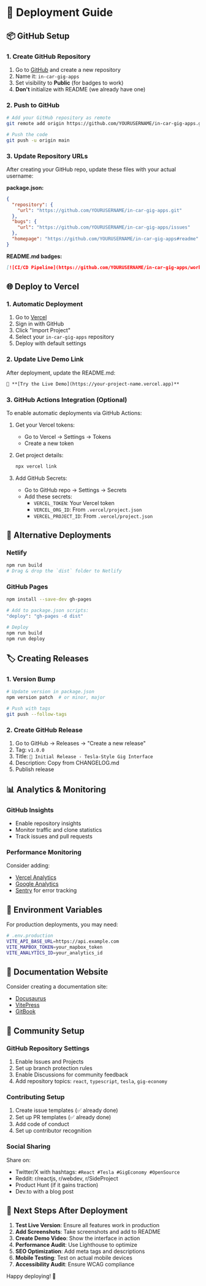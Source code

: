 # 🚀 Deployment Guide

## 📦 GitHub Setup

### 1. Create GitHub Repository
1. Go to [GitHub](https://github.com) and create a new repository
2. Name it: `in-car-gig-apps`
3. Set visibility to **Public** (for badges to work)
4. **Don't** initialize with README (we already have one)

### 2. Push to GitHub
```bash
# Add your GitHub repository as remote
git remote add origin https://github.com/YOURUSERNAME/in-car-gig-apps.git

# Push the code
git push -u origin main
```

### 3. Update Repository URLs
After creating your GitHub repo, update these files with your actual username:

**package.json:**
```json
{
  "repository": {
    "url": "https://github.com/YOURUSERNAME/in-car-gig-apps.git"
  },
  "bugs": {
    "url": "https://github.com/YOURUSERNAME/in-car-gig-apps/issues"
  },
  "homepage": "https://github.com/YOURUSERNAME/in-car-gig-apps#readme"
}
```

**README.md badges:**
```markdown
[![CI/CD Pipeline](https://github.com/YOURUSERNAME/in-car-gig-apps/workflows/CI/CD%20Pipeline/badge.svg)](https://github.com/YOURUSERNAME/in-car-gig-apps/actions)
```

## 🌐 Deploy to Vercel

### 1. Automatic Deployment
1. Go to [Vercel](https://vercel.com)
2. Sign in with GitHub
3. Click "Import Project"
4. Select your `in-car-gig-apps` repository
5. Deploy with default settings

### 2. Update Live Demo Link
After deployment, update the README.md:
```markdown
🌟 **[Try the Live Demo](https://your-project-name.vercel.app)**
```

### 3. GitHub Actions Integration (Optional)
To enable automatic deployments via GitHub Actions:

1. Get your Vercel tokens:
   - Go to Vercel → Settings → Tokens
   - Create a new token

2. Get project details:
   ```bash
   npx vercel link
   ```

3. Add GitHub Secrets:
   - Go to GitHub repo → Settings → Secrets
   - Add these secrets:
     - `VERCEL_TOKEN`: Your Vercel token
     - `VERCEL_ORG_ID`: From `.vercel/project.json`
     - `VERCEL_PROJECT_ID`: From `.vercel/project.json`

## 📱 Alternative Deployments

### Netlify
```bash
npm run build
# Drag & drop the `dist` folder to Netlify
```

### GitHub Pages
```bash
npm install --save-dev gh-pages

# Add to package.json scripts:
"deploy": "gh-pages -d dist"

# Deploy
npm run build
npm run deploy
```

## 🏷️ Creating Releases

### 1. Version Bump
```bash
# Update version in package.json
npm version patch  # or minor, major

# Push with tags
git push --follow-tags
```

### 2. Create GitHub Release
1. Go to GitHub → Releases → "Create a new release"
2. Tag: `v1.0.0`
3. Title: `🎉 Initial Release - Tesla-Style Gig Interface`
4. Description: Copy from CHANGELOG.md
5. Publish release

## 📊 Analytics & Monitoring

### GitHub Insights
- Enable repository insights
- Monitor traffic and clone statistics
- Track issues and pull requests

### Performance Monitoring
Consider adding:
- [Vercel Analytics](https://vercel.com/analytics)
- [Google Analytics](https://analytics.google.com)
- [Sentry](https://sentry.io) for error tracking

## 🔧 Environment Variables

For production deployments, you may need:
```bash
# .env.production
VITE_API_BASE_URL=https://api.example.com
VITE_MAPBOX_TOKEN=your_mapbox_token
VITE_ANALYTICS_ID=your_analytics_id
```

## 📖 Documentation Website

Consider creating a documentation site:
- [Docusaurus](https://docusaurus.io)
- [VitePress](https://vitepress.dev)
- [GitBook](https://gitbook.com)

## 🤝 Community Setup

### GitHub Repository Settings
1. Enable Issues and Projects
2. Set up branch protection rules
3. Enable Discussions for community feedback
4. Add repository topics: `react`, `typescript`, `tesla`, `gig-economy`

### Contributing Setup
1. Create issue templates (✅ already done)
2. Set up PR templates (✅ already done)
3. Add code of conduct
4. Set up contributor recognition

### Social Sharing
Share on:
- Twitter/X with hashtags: `#React #Tesla #GigEconomy #OpenSource`
- Reddit: r/reactjs, r/webdev, r/SideProject
- Product Hunt (if it gains traction)
- Dev.to with a blog post

## 🎯 Next Steps After Deployment

1. **Test Live Version**: Ensure all features work in production
2. **Add Screenshots**: Take screenshots and add to README
3. **Create Demo Video**: Show the interface in action
4. **Performance Audit**: Use Lighthouse to optimize
5. **SEO Optimization**: Add meta tags and descriptions
6. **Mobile Testing**: Test on actual mobile devices
7. **Accessibility Audit**: Ensure WCAG compliance

Happy deploying! 🚀
